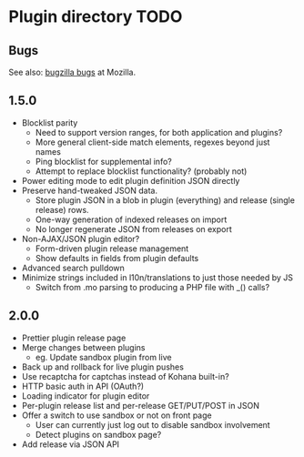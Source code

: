 # Plugin directory TODO

## Bugs

See also: [bugzilla bugs][bugzilla] at Mozilla.

[bugzilla]: https://bugzilla.mozilla.org/buglist.cgi?query_format=advanced&product=Websites&component=plugins.mozilla.org&bug_status=UNCONFIRMED&bug_status=NEW&bug_status=ASSIGNED

## 1.5.0

* Blocklist parity
    * Need to support version ranges, for both application and plugins?
    * More general client-side match elements, regexes beyond just names
    * Ping blocklist for supplemental info?
    * Attempt to replace blocklist functionality? (probably not)
* Power editing mode to edit plugin definition JSON directly
* Preserve hand-tweaked JSON data.
    * Store plugin JSON in a blob in plugin (everything) and release (single release) rows.
    * One-way generation of indexed releases on import 
    * No longer regenerate JSON from releases on export
* Non-AJAX/JSON plugin editor?
    * Form-driven plugin release management
    * Show defaults in fields from plugin defaults
* Advanced search pulldown
* Minimize strings included in l10n/translations to just those needed by JS
    * Switch from .mo parsing to producing a PHP file with _() calls?

## 2.0.0

* Prettier plugin release page
* Merge changes between plugins
    * eg. Update sandbox plugin from live
* Back up and rollback for live plugin pushes
* Use recaptcha for captchas instead of Kohana built-in?
* HTTP basic auth in API (OAuth?)
* Loading indicator for plugin editor
* Per-plugin release list and per-release GET/PUT/POST in JSON
* Offer a switch to use sandbox or not on front page
    * User can currently just log out to disable sandbox involvement
    * Detect plugins on sandbox page?
* Add release via JSON API
